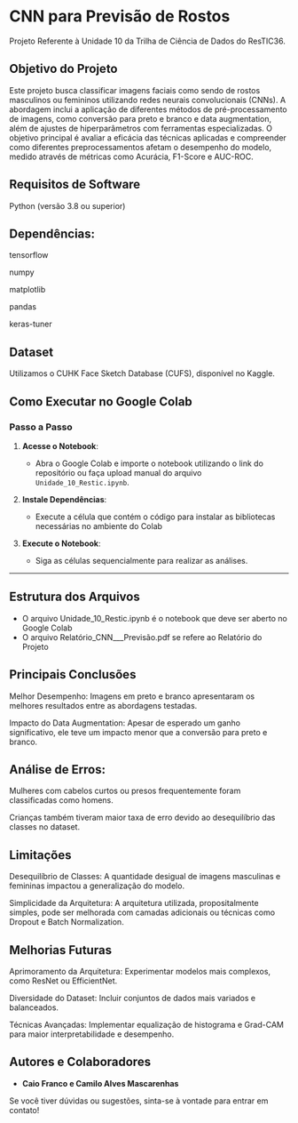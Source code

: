 # CNN para Previsão de Rostos
Projeto Referente à Unidade 10 da Trilha de Ciência de Dados do ResTIC36.

## Objetivo do Projeto
Este projeto busca classificar imagens faciais como sendo de rostos masculinos ou femininos utilizando redes neurais convolucionais (CNNs). A abordagem inclui a aplicação de diferentes métodos de pré-processamento de imagens, como conversão para preto e branco e data augmentation, além de ajustes de hiperparâmetros com ferramentas especializadas. O objetivo principal é avaliar a eficácia das técnicas aplicadas e compreender como diferentes preprocessamentos afetam o desempenho do modelo, medido através de métricas como Acurácia, F1-Score e AUC-ROC.

## Requisitos de Software
Python (versão 3.8 ou superior)

## Dependências:

tensorflow

numpy

matplotlib

pandas

keras-tuner

## Dataset
Utilizamos o CUHK Face Sketch Database (CUFS), disponível no Kaggle.

## **Como Executar no Google Colab**

### **Passo a Passo**
1. **Acesse o Notebook**:
    - Abra o Google Colab e importe o notebook utilizando o link do repositório ou faça upload manual do arquivo `Unidade_10_Restic.ipynb`.
  
2. **Instale Dependências**:
    - Execute a célula que contém o código para instalar as bibliotecas necessárias no ambiente do Colab
  
3. **Execute o Notebook**:
    - Siga as células sequencialmente para realizar as análises.
---
## **Estrutura dos Arquivos**

- O arquivo Unidade_10_Restic.ipynb é o notebook que deve ser aberto no Google Colab
- O arquivo Relatório_CNN___Previsão.pdf se refere ao Relatório do Projeto

## Principais Conclusões
  Melhor Desempenho: Imagens em preto e branco apresentaram os melhores resultados entre as abordagens testadas.
  
  Impacto do Data Augmentation: Apesar de esperado um ganho significativo, ele teve um impacto menor que a conversão para preto e branco.
## Análise de Erros:
  Mulheres com cabelos curtos ou presos frequentemente foram classificadas como homens.
  
  Crianças também tiveram maior taxa de erro devido ao desequilíbrio das classes no dataset.
## Limitações
  Desequilíbrio de Classes: A quantidade desigual de imagens masculinas e femininas impactou a generalização do modelo.
  
  Simplicidade da Arquitetura: A arquitetura utilizada, propositalmente simples, pode ser melhorada com camadas adicionais ou técnicas como Dropout e Batch Normalization.
  
## Melhorias Futuras
Aprimoramento da Arquitetura: Experimentar modelos mais complexos, como ResNet ou EfficientNet.

Diversidade do Dataset: Incluir conjuntos de dados mais variados e balanceados.

Técnicas Avançadas: Implementar equalização de histograma e Grad-CAM para maior interpretabilidade e desempenho.

## **Autores e Colaboradores**

- **Caio Franco e Camilo Alves Mascarenhas**

Se você tiver dúvidas ou sugestões, sinta-se à vontade para entrar em contato!
